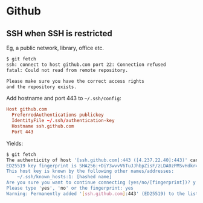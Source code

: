 Github
======



SSH when SSH is restricted
--------------------------
Eg, a public network, library, office etc.

```bash
$ git fetch
ssh: connect to host github.com port 22: Connection refused
fatal: Could not read from remote repository.

Please make sure you have the correct access rights
and the repository exists.
```


Add hostname and port 443 to `~/.ssh/config`:
```conf
Host github.com
  PreferredAuthentications publickey
  IdentityFile ~/.ssh/authentication-key
  Hostname ssh.github.com
  Port 443
```
Yields:
```bash
$ git fetch
The authenticity of host '[ssh.github.com]:443 ([4.237.22.40]:443)' can't be established.
ED25519 key fingerprint is SHA256:+DiY3wvvV6TuJJhbpZisF/zLDA0zPMSvHdkr4UvCOqU.
This host key is known by the following other names/addresses:
    ~/.ssh/known_hosts:1: [hashed name]
Are you sure you want to continue connecting (yes/no/[fingerprint])? y
Please type 'yes', 'no' or the fingerprint: yes
Warning: Permanently added '[ssh.github.com]:443' (ED25519) to the list of known hosts.
```

